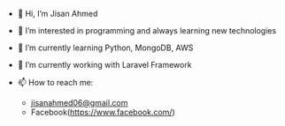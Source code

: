 - 👋 Hi, I’m Jisan Ahmed
- 👀 I’m interested in programming and always learning new technologies 
- 🌱 I’m currently learning Python, MongoDB, AWS
- 💞️ I’m currently working with Laravel Framework
- 📫 How to reach me:

  - jisanahmed06@gmail.com
  - Facebook(https://www.facebook.com/)

<!---
jisan06/jisan06 is a ✨ special ✨ repository because its `README.md` (this file) appears on your GitHub profile.
You can click the Preview link to take a look at your changes.
--->
